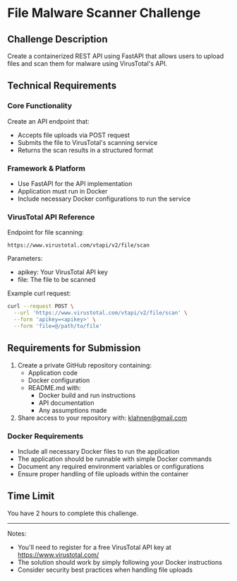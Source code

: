 # File Malware Scanner Challenge

## Challenge Description
Create a containerized REST API using FastAPI that allows users to upload files and scan them for malware using VirusTotal's API.

## Technical Requirements

### Core Functionality
Create an API endpoint that:
- Accepts file uploads via POST request
- Submits the file to VirusTotal's scanning service
- Returns the scan results in a structured format

### Framework & Platform
- Use FastAPI for the API implementation
- Application must run in Docker
- Include necessary Docker configurations to run the service

### VirusTotal API Reference
Endpoint for file scanning:
```
https://www.virustotal.com/vtapi/v2/file/scan
```

Parameters:
- apikey: Your VirusTotal API key
- file: The file to be scanned

Example curl request:
```bash
curl --request POST \
  --url 'https://www.virustotal.com/vtapi/v2/file/scan' \
  --form 'apikey=<apikey>' \
  --form 'file=@/path/to/file'
```

## Requirements for Submission

1. Create a private GitHub repository containing:
   - Application code
   - Docker configuration
   - README.md with:
     - Docker build and run instructions
     - API documentation
     - Any assumptions made
2. Share access to your repository with: klahnen@gmail.com

### Docker Requirements
- Include all necessary Docker files to run the application
- The application should be runnable with simple Docker commands
- Document any required environment variables or configurations
- Ensure proper handling of file uploads within the container

## Time Limit
You have 2 hours to complete this challenge.

---
Notes: 
- You'll need to register for a free VirusTotal API key at https://www.virustotal.com/
- The solution should work by simply following your Docker instructions
- Consider security best practices when handling file uploads
